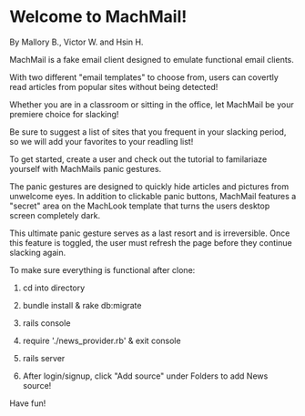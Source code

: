 Welcome to MachMail!
=============================
By Mallory B., Victor W. and Hsin H.

MachMail is a fake email client designed to emulate functional email clients.

With two different "email templates" to choose from, users can 
covertly read articles from popular sites without being detected!

Whether you are in a classroom or sitting in the office, let MachMail be 
your premiere choice for slacking!

Be sure to suggest a list of sites that you frequent in your slacking period, so we will add your favorites to your readling list!

To get started, create a user and check out the tutorial to familariaze yourself
with MachMails panic gestures.

The panic gestures are designed to quickly hide articles and pictures
from unwelcome eyes.  In addition to clickable panic buttons, MachMail
features a "secret" area on the MachLook template that turns the users
desktop screen completely dark.  

This ultimate panic gesture serves as a last resort and is irreversible.
Once this feature is toggled, the user must refresh the page before
they continue slacking again.


To make sure everything is functional after clone:

1. cd into directory

2. bundle install & rake db:migrate

4. rails console

5. require './news_provider.rb' & exit console

6. rails server

7. After login/signup, click "Add source" under Folders to add News source! 

Have fun!








